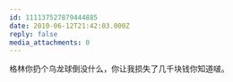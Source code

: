```yaml
---
id: 111137527879444885
date: 2010-06-12T21:42:03.000Z
reply: false
media_attachments: 0
---
```


格林你扔个乌龙球倒没什么，你让我损失了几千块钱你知道啵。

